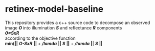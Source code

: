 # retinex-model-baseline
This repository provides a c++ source code to decompose an observed image ***O*** into illumination ***S*** and reflectance ***R*** components <br>
***0=SxR*** <br>
according to the objective function <br>
**min(||** ***O-SxR*** **||** + ***/lamda*** **||** ***S*** **||** + ***/lamda*** **||** ***S*** **||**


